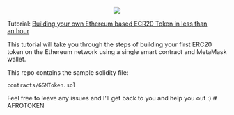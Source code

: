 <p align="center">
  <img src="https://user-images.githubusercontent.com/38366526/53689298-fc3d5000-3d52-11e9-8f6f-4b46263ad57b.png">
</p>

Tutorial: [Building your own Ethereum based ECR20 Token in less than an hour](https://medium.com/@vahiwe/building-your-own-ethereum-based-ecr20-token-in-less-than-an-hour-d4d4c7a14b1e)

This tutorial will take you through the steps of building your first ERC20 token on the Ethereum network using a single smart contract and MetaMask wallet.

This repo contains the sample solidity file: 
```
contracts/GGMToken.sol
```

Feel free to leave any issues and I'll get back to you and help you out :)
#   A F R O T O K E N  
 